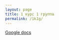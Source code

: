 ```yaml
---
layout: page
title: 1 курс 1 группа
permalink: /1k1g/
---
```


[Google docs](https://docs.google.com/spreadsheets/d/1em2tccR18UY6_uGWTgJL8HAv2AxQIzW5KxGQs_KSvvc/edit?usp=sharing)
